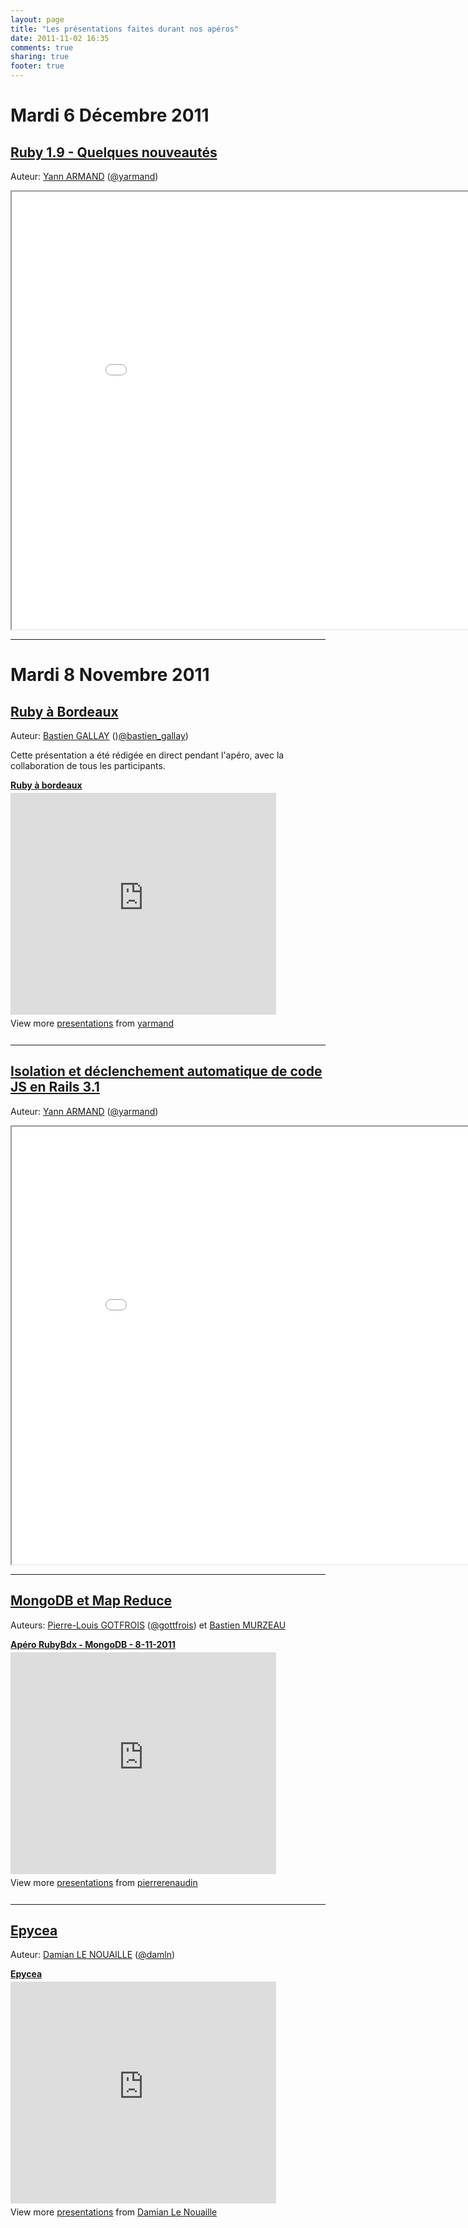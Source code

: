 ```yaml
---
layout: page
title: "Les présentations faites durant nos apéros"
date: 2011-11-02 16:35
comments: true
sharing: true
footer: true
---
```


Mardi 6 Décembre 2011
=

[Ruby 1.9 - Quelques nouveautés](/presentations/2011-12-06-yarmand/)
-
Auteur: [Yann ARMAND](http://www.harakys.com) ([@yarmand](http://twitter.com/#!/yarmand))

<iframe src='/presentations/2011-12-06-yarmand/' style='width:900px;height:700px;'></iframe>

<hr />


Mardi 8 Novembre 2011
=

[Ruby à Bordeaux](http://www.slideshare.net/yarmand/ruby-bordeaux)
-
Auteur: [Bastien GALLAY](http://crowdbuzzing.com/) ()[@bastien_gallay](http://twitter.com/#!/bastien_gallay))

Cette présentation a été rédigée en direct pendant l'apéro, avec la collaboration de tous les participants.

<div style="width:425px" id="__ss_10087273"> <strong style="display:block;margin:12px 0 4px"><a href="http://www.slideshare.net/yarmand/ruby-bordeaux" title="Ruby à bordeaux" target="_blank">Ruby à bordeaux</a></strong> <iframe src="http://www.slideshare.net/slideshow/embed_code/10087273" width="425" height="355" frameborder="0" marginwidth="0" marginheight="0" scrolling="no"></iframe> <div style="padding:5px 0 12px"> View more <a href="http://www.slideshare.net/" target="_blank">presentations</a> from <a href="http://www.slideshare.net/yarmand" target="_blank">yarmand</a> </div> </div>

<hr />

[Isolation et déclenchement automatique de code JS en Rails 3.1](/presentations/2011-11-8-yarmand/)
-
Auteur: [Yann ARMAND](http://www.harakys.com) ([@yarmand](http://twitter.com/#!/yarmand))

<iframe src='/presentations/2011-11-8-yarmand/' style='width:900px;height:700px;'></iframe>

<hr />

[MongoDB et Map Reduce](http://www.slideshare.net/pierrerenaudin/apro-rubybdx-mongodb-8112011)
-
Auteurs: [Pierre-Louis GOTFROIS](http://pierrelouisgottfrois.fr/) ([@gottfrois](http://twitter.com/#!/gottfrois)) et [Bastien MURZEAU](http://www.azendoo.com)

<div style="width:425px" id="__ss_10074243"> <strong style="display:block;margin:12px 0 4px"><a href="http://www.slideshare.net/pierrerenaudin/apro-rubybdx-mongodb-8112011" title="Apéro RubyBdx - MongoDB - 8-11-2011" target="_blank">Apéro RubyBdx - MongoDB - 8-11-2011</a></strong> <iframe src="http://www.slideshare.net/slideshow/embed_code/10074243" width="425" height="355" frameborder="0" marginwidth="0" marginheight="0" scrolling="no"></iframe> <div style="padding:5px 0 12px"> View more <a href="http://www.slideshare.net/" target="_blank">presentations</a> from <a href="http://www.slideshare.net/pierrerenaudin" target="_blank">pierrerenaudin</a> </div> </div>

<hr/>

[Epycea](http://www.slideshare.net/damln/epycea)
-
Auteur: [Damian LE NOUAILLE](http://dln.name/) ([@damln](http://twitter.com/#!/damln))

<div style="width:425px" id="__ss_10097362"> <strong style="display:block;margin:12px 0 4px"><a href="http://www.slideshare.net/damln/epycea" title="Epycea" target="_blank">Epycea</a></strong> <iframe src="http://www.slideshare.net/slideshow/embed_code/10097362" width="425" height="355" frameborder="0" marginwidth="0" marginheight="0" scrolling="no"></iframe> <div style="padding:5px 0 12px"> View more <a href="http://www.slideshare.net/" target="_blank">presentations</a> from <a href="http://www.slideshare.net/damln" target="_blank">Damian Le Nouaille</a> </div> </div>